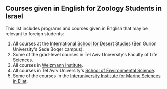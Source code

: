 ## Courses given in English for Zoology Students in Israel

This list includes programs and courses given in English that may be relevant to foreign students:

1. All courses at the [International School for Desert Studies](http://in.bgu.ac.il/en/akis/Pages/default.aspx) (Ben Gurion University's Sede Boqer campus).
2. Some of the grad-level courses in Tel Aviv University's Faculty of Life Sciences.
3. All courses in [Weizmann Institute](https://www.weizmann.ac.il/feinberg/academics/about-courses).
4. All courses in Tel Aviv University's [School of Environmental Science](https://en-environment.tau.ac.il/International/Courses).
5. Some of the courses in the [Interuniversity Institute for Marine Sciences in Eilat](http://www.iui-eilat.ac.il/Courses/Courses.aspx#1).



